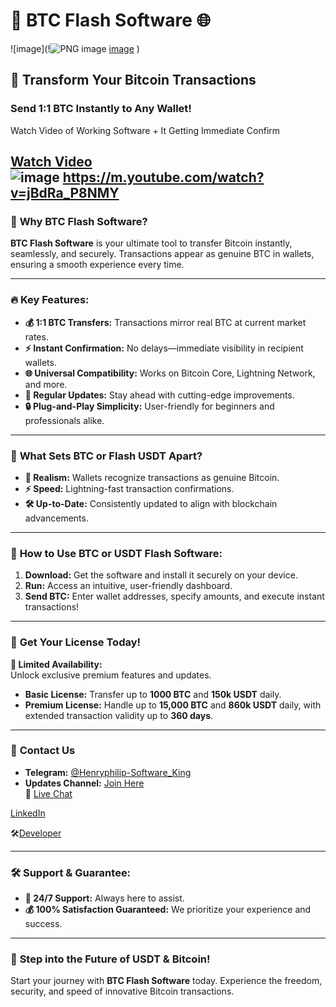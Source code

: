 # 🚀 **BTC Flash Software** 🌐  

![image](!![PNG image](https://github.com/user-attachments/assets/00b691d5-2011-4d88-b60c-3897faa359df)
[image](https://github.com/user-attachments/assets/37762bad-d20b-451a-a4bd-9a787aa21451)
)

## **📢 Transform Your Bitcoin Transactions**  

### **Send 1:1 BTC Instantly to Any Wallet!**  

Watch Video of Working Software + It Getting Immediate Confirm  

[Watch Video](https://m.youtube.com/playlist?list=LL)  
![image](https://github.com/user-attachments/assets/e3e7eb7f-975e-4921-a1c6-c6da9a670359)
https://m.youtube.com/watch?v=jBdRa_P8NMY
---  

### 🌟 **Why BTC Flash Software?**  
**BTC Flash Software** is your ultimate tool to transfer Bitcoin instantly, seamlessly, and securely. Transactions appear as genuine BTC in wallets, ensuring a smooth experience every time.  

---  

### 🔥 **Key Features:**  
- **💰 1:1 BTC Transfers:** Transactions mirror real BTC at current market rates.  
- **⚡ Instant Confirmation:** No delays—immediate visibility in recipient wallets.  
- **🌐 Universal Compatibility:** Works on Bitcoin Core, Lightning Network, and more.  
- **🔄 Regular Updates:** Stay ahead with cutting-edge improvements.  
- **🔒 Plug-and-Play Simplicity:** User-friendly for beginners and professionals alike.  

---  

### 💎 **What Sets BTC or Flash USDT Apart?**  
- **👀 Realism:** Wallets recognize transactions as genuine Bitcoin.  
- **⚡ Speed:** Lightning-fast transaction confirmations.  
- **🛠️ Up-to-Date:** Consistently updated to align with blockchain advancements.  

---  

### 🚀 **How to Use BTC or USDT Flash Software:**  
1. **Download:** Get the software and install it securely on your device.  
2. **Run:** Access an intuitive, user-friendly dashboard.  
3. **Send BTC:** Enter wallet addresses, specify amounts, and execute instant transactions!  

---  

### 💼 **Get Your License Today!**  

**🔐 Limited Availability:**  
Unlock exclusive premium features and updates.  

- **Basic License:** Transfer up to **1000 BTC** and **150k USDT** daily.  
- **Premium License:** Handle up to **15,000 BTC** and **860k USDT** daily, with extended transaction validity up to **360 days**.  

---  

### 📩 **Contact Us**  
- **Telegram:** [@Henryphilip-Software_King](https://t.me/softwarehenry)  
- **Updates Channel:** [Join Here](https://t.me/Softwarehenry)  
📨 [Live Chat](https://t.me/softwarehenry)

[LinkedIn](https://www.linkedin.com/in/henry-philip-301487297?trk=contact-info)

🛠️[Developer](https://t.me/softwarehenry)

---  

### 🛠️ **Support & Guarantee:**  
- **📧 24/7 Support:** Always here to assist.  
- **💰 100% Satisfaction Guaranteed:** We prioritize your experience and success.  

---  

### 🛒 **Step into the Future of USDT & Bitcoin!**  
Start your journey with **BTC Flash Software** today. Experience the freedom, security, and speed of innovative Bitcoin transactions.  

